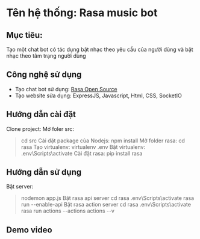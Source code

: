# Tên hệ thống: Rasa music bot
## Mục tiêu:
Tạo một chat bot có tác dụng bật nhạc theo yêu cầu của người dùng và bật nhạc theo tâm trạng người dùng
## Công nghệ sử dụng
* Tạo chat bot sử dụng: [Rasa Open Source](rasa.com)
* Tạo website sửa dụng: ExpressJS, Javascript, Html, CSS, SocketIO
## Hướng dẫn cài đặt
Clone project:
Mở foler src: 
> cd src
Cài đặt package của Nodejs: 
> npm install
Mở folder rasa: 
> cd rasa
Tạo virtualenv: 
> virtualenv .env
Bật virtualenv: 
> .env\Scripts\activate
Cài đặt rasa: 
> pip install rasa
## Hướng dẫn sử dụng
Bật server:
> nodemon app.js
Bật rasa api server
> cd rasa
> .env\Scripts\activate
> rasa run  --enable-api
Bật rasa action server
> cd rasa
> .env\Scripts\activate
> rasa run actions --actions actions --v
## Demo video

